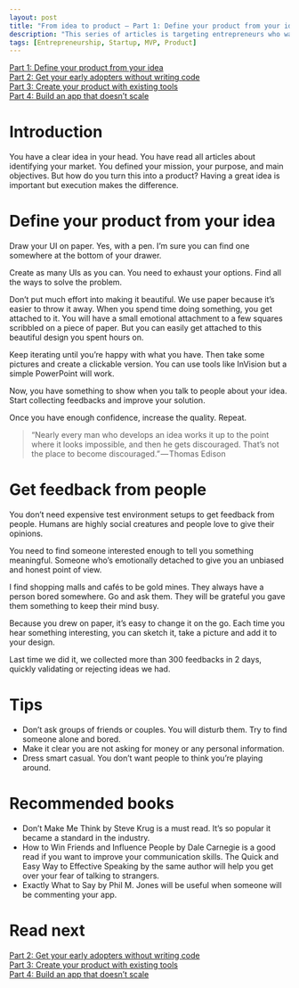 ```yaml
---
layout: post
title: "From idea to product — Part 1: Define your product from your idea"
description: "This series of articles is targeting entrepreneurs who want to build a tech product. We will explain how to transform ideas into products based on previous experiences."
tags: [Entrepreneurship, Startup, MVP, Product]
---
```


[Part 1: Define your product from your idea](./idea-to-product-1)<br>
[Part 2: Get your early adopters without writing code](./idea-to-product-2)<br>
[Part 3: Create your product with existing tools](./idea-to-product-3)<br>
[Part 4: Build an app that doesn’t scale](./idea-to-product-4)

# Introduction

You have a clear idea in your head. You have read all articles about identifying your market. You defined your mission, your purpose, and main objectives. But how do you turn this into a product? Having a great idea is important but execution makes the difference.

# Define your product from your idea

Draw your UI on paper. Yes, with a pen. I’m sure you can find one somewhere at the bottom of your drawer.

Create as many UIs as you can. You need to exhaust your options. Find all the ways to solve the problem.

Don’t put much effort into making it beautiful. We use paper because it’s easier to throw it away. When you spend time doing something, you get attached to it. You will have a small emotional attachment to a few squares scribbled on a piece of paper. But you can easily get attached to this beautiful design you spent hours on.

Keep iterating until you’re happy with what you have. Then take some pictures and create a clickable version. You can use tools like InVision but a simple PowerPoint will work.

Now, you have something to show when you talk to people about your idea. Start collecting feedbacks and improve your solution.

Once you have enough confidence, increase the quality. Repeat.

> “Nearly every man who develops an idea works it up to the point where it looks impossible, and then he gets discouraged. That’s not the place to become discouraged.” — Thomas Edison

# Get feedback from people

You don’t need expensive test environment setups to get feedback from people. Humans are highly social creatures and people love to give their opinions.

You need to find someone interested enough to tell you something meaningful. Someone who’s emotionally detached to give you an unbiased and honest point of view.

I find shopping malls and cafés to be gold mines. They always have a person bored somewhere. Go and ask them. They will be grateful you gave them something to keep their mind busy.

Because you drew on paper, it’s easy to change it on the go. Each time you hear something interesting, you can sketch it, take a picture and add it to your design.

Last time we did it, we collected more than 300 feedbacks in 2 days, quickly validating or rejecting ideas we had.

# Tips

- Don’t ask groups of friends or couples. You will disturb them. Try to find someone alone and bored.
- Make it clear you are not asking for money or any personal information.
- Dress smart casual. You don’t want people to think you’re playing around.

# Recommended books

- Don’t Make Me Think by Steve Krug is a must read. It’s so popular it became a standard in the industry.
- How to Win Friends and Influence People by Dale Carnegie is a good read if you want to improve your communication skills. The Quick and Easy Way to Effective Speaking by the same author will help you get over your fear of talking to strangers.
- Exactly What to Say by Phil M. Jones will be useful when someone will be commenting your app.

# Read next

[Part 2: Get your early adopters without writing code](./idea-to-product-2)<br>
[Part 3: Create your product with existing tools](./idea-to-product-3)<br>
[Part 4: Build an app that doesn’t scale](./idea-to-product-4)

